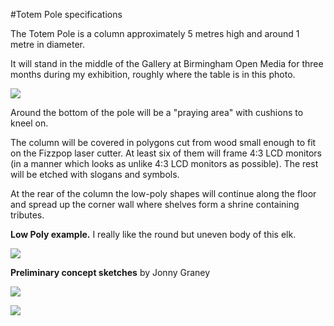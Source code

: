 #Totem Pole specifications

The Totem Pole is a column approximately 5 metres high and around 1 metre in diameter. 

It will stand in the middle of the Gallery at Birmingham Open Media for three months during my exhibition, roughly where the table is in this photo. 

![](https://raw.githubusercontent.com/peteash10/instructions-for-humans/master/images/IMG_8163.jpg)

Around the bottom of the pole will be a "praying area" with cushions to kneel on. 

The column will be covered in polygons cut from wood small enough to fit on the Fizzpop laser cutter. At least six of them will frame 4:3 LCD monitors (in a manner which looks as unlike 4:3 LCD monitors as possible). The rest will be etched with slogans and symbols. 

At the rear of the column the low-poly shapes will continue along the floor and spread up the corner wall where shelves form a shrine containing tributes. 

**Low Poly example.** I really like the round but uneven body of this elk.

![](https://raw.githubusercontent.com/peteash10/instructions-for-humans/master/images/lowpolyelk.jpg)


**Preliminary concept sketches** by Jonny Graney

![](https://raw.githubusercontent.com/peteash10/instructions-for-humans/master/images/totem_pole_production_sketch1.jpg)

![](https://raw.githubusercontent.com/peteash10/instructions-for-humans/master/images/totem_pole_production_sketch2.jpg)